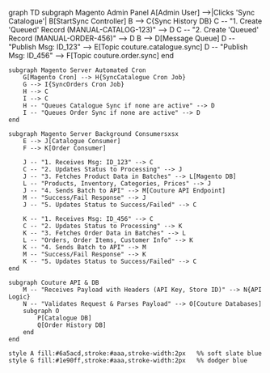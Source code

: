graph TD
    subgraph Magento Admin Panel
        A[Admin User] -->|Clicks 'Sync Catalogue'| B[StartSync Controller]
        B --> C{Sync History DB}
        C -- "1. Create 'Queued' Record (MANUAL-CATALOG-123)" --> D
        C -- "2. Create 'Queued' Record (MANUAL-ORDER-456)" --> D
        B --> D[Message Queue]
        D -- "Publish Msg: ID_123" --> E[Topic couture.catalogue.sync]
        D -- "Publish Msg: ID_456" --> F[Topic couture.order.sync]
    end

    subgraph Magento Server Automated Cron
        G[Magento Cron] --> H{SyncCatalogue Cron Job}
        G --> I{SyncOrders Cron Job}
        H --> C
        I --> C
        H -- "Queues Catalogue Sync if none are active" --> D
        I -- "Queues Order Sync if none are active" --> D
    end

    subgraph Magento Server Background Consumersxsx
        E --> J[Catalogue Consumer]
        F --> K[Order Consumer]

        J -- "1. Receives Msg: ID_123" --> C
        C -- "2. Updates Status to Processing" --> J
        J -- "3. Fetches Product Data in Batches" --> L[Magento DB]
        L -- "Products, Inventory, Categories, Prices" --> J
        J -- "4. Sends Batch to API" --> M[Couture API Endpoint]
        M -- "Success/Fail Response" --> J
        J -- "5. Updates Status to Success/Failed" --> C

        K -- "1. Receives Msg: ID_456" --> C
        C -- "2. Updates Status to Processing" --> K
        K -- "3. Fetches Order Data in Batches" --> L
        L -- "Orders, Order Items, Customer Info" --> K
        K -- "4. Sends Batch to API" --> M
        M -- "Success/Fail Response" --> K
        K -- "5. Updates Status to Success/Failed" --> C
    end

    subgraph Couture API & DB
        M -- "Receives Payload with Headers (API Key, Store ID)" --> N{API Logic}
        N -- "Validates Request & Parses Payload" --> O[Couture Databases]
        subgraph O
            P[Catalogue DB]
            Q[Order History DB]
        end
    end

    style A fill:#6a5acd,stroke:#aaa,stroke-width:2px   %% soft slate blue
    style G fill:#1e90ff,stroke:#aaa,stroke-width:2px   %% dodger blue
